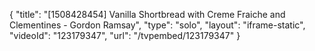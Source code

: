 {
    "title": "[1508428454] Vanilla Shortbread with Creme Fraiche and Clementines - Gordon Ramsay",
    "type": "solo",
    "layout": "iframe-static",
    "videoId": "123179347",
    "url": "\/tvpembed\/123179347"
}